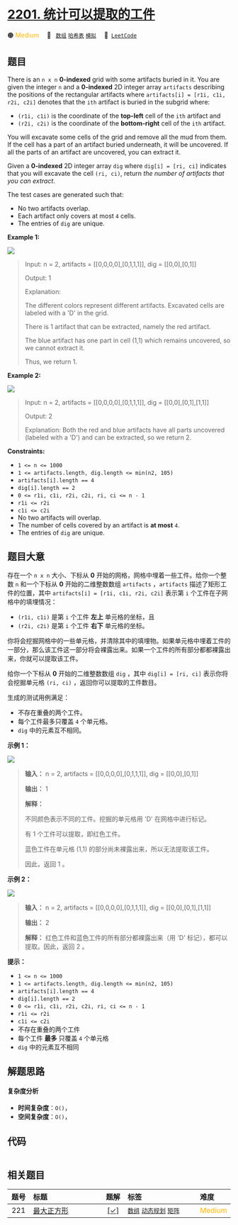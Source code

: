 # [2201. 统计可以提取的工件](https://leetcode.com/problems/count-artifacts-that-can-be-extracted)

🟠 <font color=#ffb800>Medium</font>&emsp; 🔖&ensp; [`数组`](/leetcode/outline/tag/array.md) [`哈希表`](/leetcode/outline/tag/hash-table.md) [`模拟`](/leetcode/outline/tag/simulation.md)&emsp; 🔗&ensp;[`LeetCode`](https://leetcode.com/problems/count-artifacts-that-can-be-extracted)

## 题目

There is an `n x n` **0-indexed** grid with some artifacts buried in it. You
are given the integer `n` and a **0-indexed** 2D integer array `artifacts`
describing the positions of the rectangular artifacts where `artifacts[i] =
[r1i, c1i, r2i, c2i]` denotes that the `ith` artifact is buried in the subgrid
where:

  * `(r1i, c1i)` is the coordinate of the **top-left** cell of the `ith` artifact and
  * `(r2i, c2i)` is the coordinate of the **bottom-right** cell of the `ith` artifact.

You will excavate some cells of the grid and remove all the mud from them. If
the cell has a part of an artifact buried underneath, it will be uncovered. If
all the parts of an artifact are uncovered, you can extract it.

Given a **0-indexed** 2D integer array `dig` where `dig[i] = [ri, ci]`
indicates that you will excavate the cell `(ri, ci)`, return _the number of
artifacts that you can extract_.

The test cases are generated such that:

  * No two artifacts overlap.
  * Each artifact only covers at most `4` cells.
  * The entries of `dig` are unique.



**Example 1:**

![](https://assets.leetcode.com/uploads/2019/09/16/untitled-diagram.jpg)

> Input: n = 2, artifacts = [[0,0,0,0],[0,1,1,1]], dig = [[0,0],[0,1]]
> 
> Output: 1
> 
> Explanation: 
> 
> The different colors represent different artifacts. Excavated cells are labeled with a 'D' in the grid.
> 
> There is 1 artifact that can be extracted, namely the red artifact.
> 
> The blue artifact has one part in cell (1,1) which remains uncovered, so we cannot extract it.
> 
> Thus, we return 1.

**Example 2:**

![](https://assets.leetcode.com/uploads/2019/09/16/untitled-diagram-1.jpg)

> Input: n = 2, artifacts = [[0,0,0,0],[0,1,1,1]], dig = [[0,0],[0,1],[1,1]]
> 
> Output: 2
> 
> Explanation: Both the red and blue artifacts have all parts uncovered (labeled with a 'D') and can be extracted, so we return 2. 

**Constraints:**

  * `1 <= n <= 1000`
  * `1 <= artifacts.length, dig.length <= min(n2, 105)`
  * `artifacts[i].length == 4`
  * `dig[i].length == 2`
  * `0 <= r1i, c1i, r2i, c2i, ri, ci <= n - 1`
  * `r1i <= r2i`
  * `c1i <= c2i`
  * No two artifacts will overlap.
  * The number of cells covered by an artifact is **at most** `4`.
  * The entries of `dig` are unique.


## 题目大意

存在一个 `n x n` 大小、下标从 **0** 开始的网格，网格中埋着一些工件。给你一个整数 `n` 和一个下标从 **0** 开始的二维整数数组
`artifacts` ，`artifacts` 描述了矩形工件的位置，其中 `artifacts[i] = [r1i, c1i, r2i, c2i]`
表示第 `i` 个工件在子网格中的填埋情况：

  * `(r1i, c1i)` 是第 `i` 个工件 **左上** 单元格的坐标，且
  * `(r2i, c2i)` 是第 `i` 个工件 **右下** 单元格的坐标。

你将会挖掘网格中的一些单元格，并清除其中的填埋物。如果单元格中埋着工件的一部分，那么该工件这一部分将会裸露出来。如果一个工件的所有部分都都裸露出来，你就可以提取该工件。

给你一个下标从 **0** 开始的二维整数数组 `dig` ，其中 `dig[i] = [ri, ci]` 表示你将会挖掘单元格 `(ri, ci)`
，返回你可以提取的工件数目。

生成的测试用例满足：

  * 不存在重叠的两个工件。
  * 每个工件最多只覆盖 `4` 个单元格。
  * `dig` 中的元素互不相同。



**示例 1：**

![](https://assets.leetcode.com/uploads/2019/09/16/untitled-diagram.jpg)

> 
> 
> 
> 
> 
> **输入：** n = 2, artifacts = [[0,0,0,0],[0,1,1,1]], dig = [[0,0],[0,1]]
> 
> **输出：** 1
> 
> **解释：** 
> 
> 不同颜色表示不同的工件。挖掘的单元格用 'D' 在网格中进行标记。
> 
> 有 1 个工件可以提取，即红色工件。
> 
> 蓝色工件在单元格 (1,1) 的部分尚未裸露出来，所以无法提取该工件。
> 
> 因此，返回 1 。
> 
> 

**示例 2：**

![](https://assets.leetcode.com/uploads/2019/09/16/untitled-diagram-1.jpg)

> 
> 
> 
> 
> 
> **输入：** n = 2, artifacts = [[0,0,0,0],[0,1,1,1]], dig = [[0,0],[0,1],[1,1]]
> 
> **输出：** 2
> 
> **解释：** 红色工件和蓝色工件的所有部分都裸露出来（用 'D' 标记），都可以提取。因此，返回 2 。 
> 
> 



**提示：**

  * `1 <= n <= 1000`
  * `1 <= artifacts.length, dig.length <= min(n2, 105)`
  * `artifacts[i].length == 4`
  * `dig[i].length == 2`
  * `0 <= r1i, c1i, r2i, c2i, ri, ci <= n - 1`
  * `r1i <= r2i`
  * `c1i <= c2i`
  * 不存在重叠的两个工件
  * 每个工件 **最多** 只覆盖 `4` 个单元格
  * `dig` 中的元素互不相同


## 解题思路

#### 复杂度分析

- **时间复杂度**：`O()`，
- **空间复杂度**：`O()`，

## 代码

```javascript

```

## 相关题目

<!-- prettier-ignore -->
| 题号 | 标题 | 题解 | 标签 | 难度 |
| :------: | :------ | :------: | :------ | :------ |
| 221 | [最大正方形](https://leetcode.com/problems/maximal-square) | [[✓]](/leetcode/problem/0221.md) |  [`数组`](/leetcode/outline/tag/array.md) [`动态规划`](/leetcode/outline/tag/dynamic-programming.md) [`矩阵`](/leetcode/outline/tag/matrix.md) | <font color=#ffb800>Medium</font> |

<style>
.blue {
    background-color: #096dd9;
    padding: 0.25rem 0.5rem;
    margin: 0;
    font-size: 0.85em;
    border-radius: 3px;
    color: white;
    font-weight: 500;
}
table th:first-of-type { width: 10%; }
table th:nth-of-type(2) { width: 35%; }
table th:nth-of-type(3) { width: 10%; }
table th:nth-of-type(4) { width: 35%; }
table th:nth-of-type(5) { width: 10%; }
</style>
